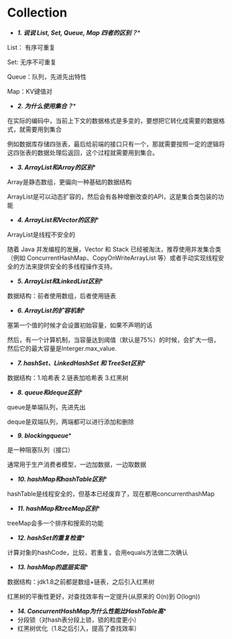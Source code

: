# Collection

- ***1. 说说 List, Set, Queue, Map 四者的区别？****

List： 有序可重复

Set: 无序不可重复

Queue：队列，先进先出特性

Map：KV键值对

- ***2. 为什么使用集合？****

在实际的编码中，当前上下文的数据格式是多变的，要想把它转化成需要的数据格式，就需要用到集合

例如数据库存储四张表，最后给前端的接口只有一个，那就需要按照一定的逻辑将这四张表的数据处理后返回，这个过程就需要用到集合。

- ***3. ArrayList和Array的区别****

Array是静态数组，更偏向一种基础的数据结构

ArrayList是可以动态扩容的，然后会有各种增删改查的API，这是集合类包装的功能

- ***4. ArrayList和Vector的区别****

ArrayList是线程不安全的

随着 Java 并发编程的发展，Vector 和 Stack 已经被淘汰，推荐使用并发集合类（例如 ConcurrentHashMap、CopyOnWriteArrayList 等）或者手动实现线程安全的方法来提供安全的多线程操作支持。

- ***5. ArrayList和LinkedList区别****

数据结构：前者使用数组，后者使用链表

- ***6. ArrayList的扩容机制****

塞第一个值的时候才会设置初始容量，如果不声明的话

然后，有一个计算机制，当容量达到阈值（默认是75%）的时候，会扩大一倍，然后它的最大容量是Interger.max_value.

- ***7. hashSet、LinkedHashSet 和 TreeSet区别****

数据结构：1.哈希表 2.链表加哈希表 3.红黑树

- ***8. queue和deque区别****

queue是单端队列，先进先出

deque是双端队列，两端都可以进行添加和删除

- ***9. blockingqueue****

是一种阻塞队列（接口）

通常用于生产消费者模型，一边加数据，一边取数据

- ***10. hashMap和hashTable区别****

hashTable是线程安全的，但基本已经废弃了，现在都用concurrenthashMap

- ***11. hashMap和treeMap区别****

treeMap会多一个排序和搜索的功能

- ***12. hashSet的重复检查****

计算对象的hashCode，比较，若重复，会用equals方法做二次确认

- ***13. hashMap的底层实现****

数据结构：jdk1.8之前都是数组+链表，之后引入红黑树

红黑树的平衡性更好，对查找效率有一定提升(从原来的 O(n)到 O(logn))

- ***14. ConcurrentHashMap为什么性能比HashTable高****
- 分段锁（对hash表分段上锁，锁的粒度更小）
- 红黑树优化（1.8之后引入，提高了查找效率）